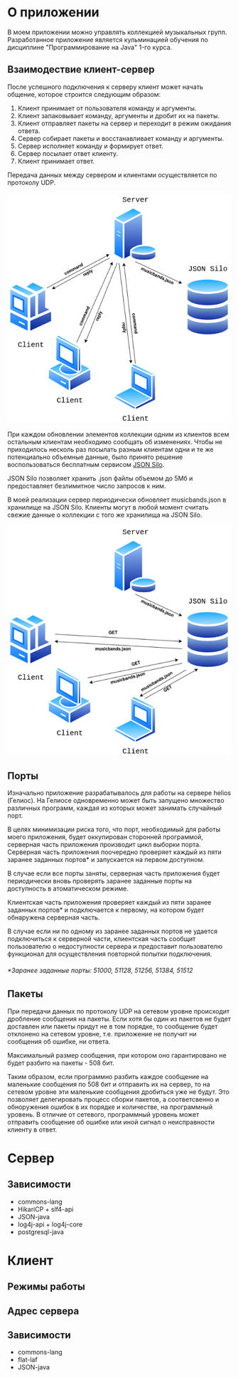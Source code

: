 # О приложении
В моем приложении можно управлять коллекцией музыкальных групп. 
Разработанное приложение является кульминацией обучения по дисциплине "Программирование на Java" 1-го курса.

## Взаимодествие клиент-сервер
После успешного подключения к серверу клиент может начать общение, которое строится следующим образом:
1. Клиент принимает от пользователя команду и аргументы.
2. Клиент запаковывает команду, аргументы и дробит их на пакеты.
3. Клиент отправляет пакеты на сервер и переходит в режим ожидания ответа.
4. Сервер собирает пакеты и восстанавливает команду и аргументы.
5. Сервер исполняет команду и формирует ответ.
6. Сервер посылает ответ клиенту.
7. Клиент принимает ответ.
   
Передача данных между сервером и клиентами осуществляется по протоколу UDP. 

![alt text](https://github.com/alldaygooning/lab8/blob/main/readme_images/diagramm_1.png?raw=true)

При каждом обновлении элементов коллекции одним из клиентов всем остальным клиентам необходимо сообщать об изменениях. Чтобы не приходилось несколь раз посылать разным клиентам одни и те же потенциально объемные данные, было принято решение воспользоваться бесплатным сервисом [JSON Silo](https://jsonsilo.com/).

JSON Silo позволяет хранить .json файлы объемом до 5Мб и предоставляет безлимитное число запросов к ним.

В моей реализации сервер периодически обновляет musicbands.json в хранилище на JSON Silo. Клиенты могут в любой момент считать свежие данные о коллекции с того же хранилища на JSON Silo.

![alt text](https://github.com/alldaygooning/lab8/blob/main/readme_images/diagramm_2.png?raw=true)

## Порты
Изначально приложение разрабатывалось для работы на сервере helios (Гелиос). На Гелиосе одновременно может быть запущено множество различных программ, каждая из которых может занимать случайный порт. 

В целях минимизации риска того, что порт, необходимый для работы моего приложения, будет оккупирован сторонней программой, серверная часть приложения производит цикл выборки порта.
Серверная часть приложения поочередно проверяет каждый из пяти заранее заданных портов* и запускается на первом доступном.

В случае если все порты заняты, серверная часть приложения будет периодически вновь проверять заранее заданные порты на доступность в атоматическом режиме.

Клиентская часть приложения проверяет каждый из пяти заранее заданных портов* и подключается к первому, на котором будет обнаружена серверная часть.

В случае если ни по одному из заранее заданных портов не удается подключиться к серверной части, клиентская часть сообщит пользователю о недоступности сервера и предоставит пользователю функционал для осуществления повторной попытки подключения.

###### *Заранее заданные порты: 51000, 51128, 51256, 51384, 51512

## Пакеты
При передачи данных по протоколу UDP на сетевом уровне происходит дробление сообщения на пакеты. Если хотя бы один из пакетов не будет доставлен или пакеты придут не в том порядке, то сообщение будет отклонено на сетевом уровне, т.е. приложение не получит ни сообщения об ошибке, ни ответа.

Максимальный размер сообщения, при котором оно гарантировано не будет разбито на пакеты - 508 бит.

Таким образом, если программно разбить каждое сообщение на маленькие сообщения по 508 бит и отправить их на сервер, то на сетевом уровне эти маленькие сообщения дробиться уже не будут. Это позволяет делегировать процесс сборки пакетов, а соответсвенно и обноружения ошибок в их порядке и количестве, на программный уровень. В отличие от сетевого, программный уровень может отправить сообщение об ошибке или иной сигнал о неисправности клиенту в ответ.

# Сервер
## Зависимости
* commons-lang
* HikariCP + slf4-api
* JSON-java
* log4j-api + log4j-core
* postgresql-java


# Клиент
## Режимы работы
## Адрес сервера
## Зависимости
* commons-lang
* flat-laf 
* JSON-java
